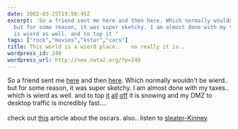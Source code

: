 ```yaml
---
date: 2002-03-25T19:58:45Z
excerpt: 'So a friend sent me here and then here. Which normally wouldn''t be wierd..
  but for some reason, it was super sketchy. I am almost done with my taxes.. which
  is wierd as well. and to top it '
tags: ["rock","movies","kstar","cars"]
title: This world is a wierd place..   no really it is..
wordpress_id: 240
wordpress_url: http://new.nata2.org/?p=240
---
```


So a friend sent me <a href="http://www.splitsyndicate.com/jenny18/">here</a> and then <a href="http://www.barefooters.org/">here</a>. Which normally wouldn't be wierd.. but for some reason, it was super sketchy. I am almost done with my taxes.. which is wierd as well. and to top <a href="http://www.cnn.com/2002/TECH/science/03/25/endangered.parks/index.html">it</a> <a href="http://www.cnn.com/CNN/Programs/wolf.blitzer.reports/index.html">all</a> <a href="http://www.latimes.com/news/opinion/commentary/la-000021224mar24.story?coll=la-news-comment-opinions">off</a> it is snowing and my DMZ to desktop traffic is incredibly fast....<br/><br/>check out <a href="http://www.salon.com/ent/movies/feature/2002/03/25/oscars_2002/index.html?x">this</a> article about the oscars. also.. listen to <a href="http://www.killrockstars.com/bands/sleater-kinney/">sleater-Kinney</a>.
